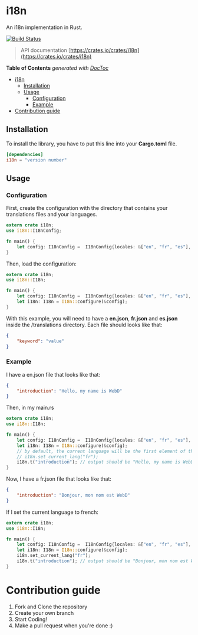 # i18n
An i18n implementation in Rust. 

[![Build Status](https://travis-ci.com/WebD-EG/i18n.svg?branch=master)](https://travis-ci.com/WebD-EG/i18n)

> API documentation [https://crates.io/crates/i18n](https://crates.io/crates/i18n)

<!-- START doctoc generated TOC please keep comment here to allow auto update -->
<!-- DON'T EDIT THIS SECTION, INSTEAD RE-RUN doctoc TO UPDATE -->
**Table of Contents**  *generated with [DocToc](https://github.com/thlorenz/doctoc)*

- [i18n](#i18n)
  - [Installation](#installation)
  - [Usage](#usage)
    - [Configuration](#configuration)
    - [Example](#example)
- [Contribution guide](#contribution-guide)

<!-- END doctoc generated TOC please keep comment here to allow auto update -->

## Installation
To install the library, you have to put this line into your **Cargo.toml** file.
```toml
[dependencies]
i18n = "version number"
```

## Usage

### Configuration
First, create the configuration with the directory that contains your translations files and your languages.
```rust
extern crate i18n;
use i18n::I18nConfig;

fn main() {
    let config: I18nConfig =  I18nConfig{locales: &["en", "fr", "es"], directory: "translations"};
}
```
Then, load the configuration:
```rust
extern crate i18n;
use i18n::I18n;

fn main() {
    let config: I18nConfig =  I18nConfig{locales: &["en", "fr", "es"], directory: "translations"};
    let i18n: I18n = I18n::configure(&config);
}
```
With this example, you will need to have a **en.json**, **fr.json** and **es.json** inside the /translations directory. Each file should looks like that:
```json
{
    "keyword": "value"
}
```
### Example
I have a en.json file that looks like that:
```json
{
    "introduction": "Hello, my name is WebD"
}
```

Then, in my main.rs

```rust
extern crate i18n;
use i18n::I18n;

fn main() {
    let config: I18nConfig =  I18nConfig{locales: &["en", "fr", "es"], directory: "translations"};
    let i18n: I18n = I18n::configure(&config);
    // by default, the current language will be the first element of the locales array. You can do like that if you want to set the language:
    // i18n.set_current_lang("fr");
    i18n.t("introduction"); // output should be "Hello, my name is WebD"
}
```

Now, I have a fr.json file that looks like that:
```json
{
    "introduction": "Bonjour, mon nom est WebD"
}
```

If I set the current language to french:
```rust
extern crate i18n;
use i18n::I18n;

fn main() {
    let config: I18nConfig =  I18nConfig{locales: &["en", "fr", "es"], directory: "translations"};
    let i18n: I18n = I18n::configure(&config);
    i18n.set_current_lang("fr");
    i18n.t("introduction"); // output should be "Bonjour, mon nom est WebD
}
```

# Contribution guide
1. Fork and Clone the repository
2. Create your own branch
3. Start Coding!
4. Make a pull request when you're done :)